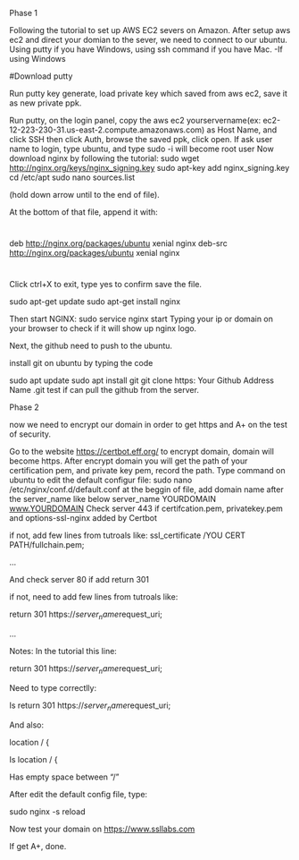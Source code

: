 Phase 1

Following the tutorial to set up AWS EC2 severs on Amazon.
After setup aws ec2 and direct your domian to the sever, we need to connect to our ubuntu.
Using putty if you have Windows, using ssh command if you have Mac.
-If using Windows

#Download putty

Run putty key generate, load private key which saved from aws ec2, save it as new private ppk.

Run putty, on the login panel, copy the aws ec2 yourservername(ex: ec2-12-223-230-31.us-east-2.compute.amazonaws.com) as Host Name, and click SSH then click Auth, browse the saved ppk, click open.
If ask user name to login, type ubuntu,
and type sudo -i will become root user
Now download nginx by following the tutorial:
sudo wget http://nginx.org/keys/nginx_signing.key
sudo apt-key add nginx_signing.key
cd /etc/apt
sudo nano sources.list

(hold down arrow until to the end of file).

At the bottom of that file, append it with:

#
deb http://nginx.org/packages/ubuntu xenial nginx
deb-src http://nginx.org/packages/ubuntu xenial nginx
#

Click ctrl+X to exit, type yes to confirm save the file.

sudo apt-get update
sudo apt-get install nginx

Then start NGINX:
sudo service nginx start
Typing your ip or domain on your browser to check if it will show up nginx logo.

Next, the github need to push to the ubuntu.

install git on ubuntu by typing the code

sudo apt update
sudo apt install git
git clone https: Your Github Address Name .git
test if can pull the github from the server.

Phase 2

now we need to encrypt our domain in order to get https and A+ on the test of security.

Go to the website https://certbot.eff.org/ to encrypt domain, domain will become https.
After encrypt domain you will get the path of your certification pem, and private key pem, record the path.
Type command on ubuntu to edit the default configur file:
sudo nano /etc/nginx/conf.d/default.conf
at the beggin of file, add domain name after the server_name like below
server_name YOURDOMAIN www.YOURDOMAIN
Check server 443 if certifcation.pem, privatekey.pem and options-ssl-nginx added by Certbot

if not, add few lines from tutroals like: ssl_certificate /YOU CERT PATH/fullchain.pem;

...

And check server 80 if add return 301

if not, need to add few lines from tutroals like:

return 301 https://$server_name$request_uri;

...

Notes: In the tutorial this line:

return 301 https://$server_name$request_uri;

Need to type correctlly:

Is return 301 https://$server_name$request_uri;

And also:

location / {

Is location / {

Has empty space between “/”

After edit the default config file, type:

sudo nginx -s reload

Now test your domain on https://www.ssllabs.com

If get A+, done.
